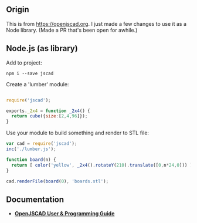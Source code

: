 ## Origin
This is from https://openjscad.org. 
I just made a few changes to use it
as a Node library.  (Made a PR that's been open
for awhile.)

## Node.js (as library)</b>

Add to project: 

```shell
npm i --save jscad 

```

Create a 'lumber' module:

```javascript

require('jscad');

exports._2x4 = function _2x4() {
  return cube({size:[2,4,96]});
}

```

Use your module to build something and render 
to STL file:

```javascript
var cad = require('jscad');
inc('./lumber.js');

function board(n) {
  return [ color('yellow', _2x4().rotateY(210).translate([0,n*24,0])) ] 
}

cad.renderFile(board(0), 'boards.stl');

```

<h2>Documentation</h2>
<ul>
<li><b><a href="https://github.com/Spiritdude/OpenJSCAD.org/wiki/User-Guide">OpenJSCAD User & Programming Guide</a></b>
</ul>

